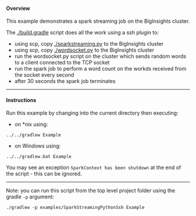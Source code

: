 #### Overview

This example demonstrates a spark streaming job on the BigInsights cluster.

The [./build.gradle](./build.gradle) script does all the work using a ssh plugin to:

- using scp, copy [./sparkstreaming.py](./sparkstreaming.py) to the BigInsights cluster
- using scp, copy [./wordsocket.py](./wordsocket.py) to the BigInsights cluster
- run the wordsocket.py script on the cluster which sends random words to a client connected to the TCP socket 
- run the spark job to perform a word count on the workds received from the socket every second
- after 30 seconds the spark job terminates

*********************************************************************

#### Instructions

Run this example by changing into the current directory then executing:

- on *nix using:

```
../../gradlew Example
```

- on Windows using:

```
../../gradlew.bat Example
```

You may see an exception `SparkContext has been shutdown` at the end of the script - this can be ignored.

*********************************************************************

Note: you can run this script from the top level project folder using the gradle `-p` argument:

```
./gradlew -p examples/SparkStreamingPythonSsh Example
```
